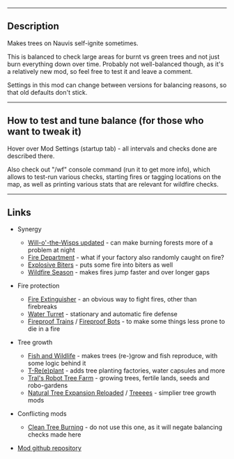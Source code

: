--------------------

## Description

Makes trees on Nauvis self-ignite sometimes.

This is balanced to check large areas for burnt vs green trees and not just burn everything down over time.
Probably not well-balanced though, as it's a relatively new mod, so feel free to test it and leave a comment.

Settings in this mod can change between versions for balancing reasons, so that old defaults don't stick.


--------------------

## How to test and tune balance (for those who want to tweak it)

Hover over Mod Settings (startup tab) - all intervals and checks done are described there.

Also check out "/wf" console command (run it to get more info), which allows to test-run various checks, starting fires or tagging locations on the map, as well as printing various stats that are relevant for wildfire checks.


--------------------

## Links

- Synergy

    - [Will-o'-the-Wisps updated](https://mods.factorio.com/mod/Will-o-the-Wisps_updated) - can make burning forests more of a problem at night
    - [Fire Department](https://mods.factorio.com/mod/fire_department) - what if your factory also randomly caught on fire?
    - [Explosive Biters](https://mods.factorio.com/mod/Explosive_biters) - puts some fire into biters as well
    - [Wildfire Season](https://mods.factorio.com/mod/wildfire_season) - makes fires jump faster and over longer gaps

- Fire protection

    - [Fire Extinguisher](https://mods.factorio.com/mod/extinguisher) - an obvious way to fight fires, other than firebreaks
    - [Water Turret](https://mods.factorio.com/mod/WaterTurret) - stationary and automatic fire defense
    - [Fireproof Trains](https://mods.factorio.com/mod/fireproof-trains) / [Fireproof Bots](https://mods.factorio.com/mod/fireproof-bots) - to make some things less prone to die in a fire

- Tree growth

    - [Fish and Wildlife](https://mods.factorio.com/mod/fws) - makes trees (re-)grow and fish reproduce, with some logic behind it
    - [T-Re(e)plant](https://mods.factorio.com/mod/TreePlant) - adds tree planting factories, water capsules and more
    - [Tral's Robot Tree Farm](https://mods.factorio.com/mod/Tral_robot_tree_farm) - growing trees, fertile lands, seeds and robo-gardens
    - [Natural Tree Expansion Reloaded](https://mods.factorio.com/mod/NaturalTreeExpansionReloaded_016) / [Treeees](https://mods.factorio.com/mod/Trees) - simplier tree growth mods

- Conflicting mods

    - [Clean Tree Burning](https://mods.factorio.com/mod/Clean_Tree_Burning) - do not use this one, as it will negate balancing checks made here

- [Mod github repository](https://github.com/mk-fg/games/tree/master/factorio/Wildfire)

